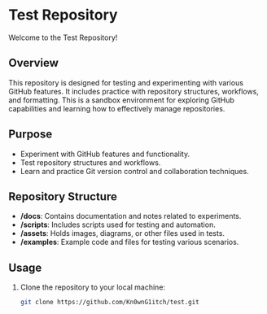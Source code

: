 # Test Repository

Welcome to the Test Repository!

## Overview

This repository is designed for testing and experimenting with various GitHub features. It includes practice with repository structures, workflows, and formatting. This is a sandbox environment for exploring GitHub capabilities and learning how to effectively manage repositories.

## Purpose

- Experiment with GitHub features and functionality.
- Test repository structures and workflows.
- Learn and practice Git version control and collaboration techniques.

## Repository Structure

- **/docs**: Contains documentation and notes related to experiments.
- **/scripts**: Includes scripts used for testing and automation.
- **/assets**: Holds images, diagrams, or other files used in tests.
- **/examples**: Example code and files for testing various scenarios.

## Usage

1. Clone the repository to your local machine:
   ```bash
   git clone https://github.com/Kn0wnG1itch/test.git
